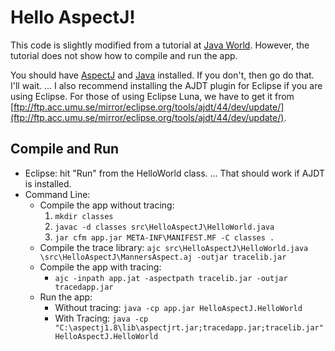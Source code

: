 # Hello AspectJ!
This code is slightly modified from a tutorial at [Java World](http://www.javaworld.com/article/2074048/core-java/i-want-my-aop---part-2.html). 
However, the tutorial does not show how to compile and run the app. 

You should have [AspectJ](https://eclipse.org/aspectj/) and [Java](http://www.oracle.com/technetwork/java/javase/downloads/index.html) installed. If you don't, then go do that. I'll wait. ... 
I also recommend installing the AJDT plugin for Eclipse if you are using Eclipse. For those of using Eclipse Luna, we have to get it from [ftp://ftp.acc.umu.se/mirror/eclipse.org/tools/ajdt/44/dev/update/](ftp://ftp.acc.umu.se/mirror/eclipse.org/tools/ajdt/44/dev/update/).

## Compile and Run
* Eclipse: hit "Run" from the HelloWorld class. ... That should work if AJDT is installed.
* Command Line: 
  * Compile the app without tracing:
    1.  `mkdir classes`
    2. `javac -d classes src\HelloAspectJ\HelloWorld.java`
    3. `jar cfm app.jar META-INF\MANIFEST.MF -C classes .`
  * Compile the trace library: ```ajc src\HelloAspectJ\HelloWorld.java \src\HelloAspectJ\MannersAspect.aj -outjar tracelib.jar```
  * Compile the app with tracing:
    * ```ajc -inpath app.jat -aspectpath tracelib.jar -outjar tracedapp.jar```
  * Run the app:
    * Without tracing: `java -cp app.jar HelloAspectJ.HelloWorld`
    * With Tracing: ```java -cp "C:\aspectj1.8\lib\aspectjrt.jar;tracedapp.jar;tracelib.jar" HelloAspectJ.HelloWorld``` 